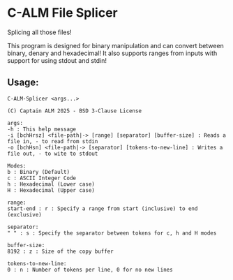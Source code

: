# C-ALM File Splicer

Splicing all those files!

This program is designed for binary manipulation and can convert between binary, denary and hexadecimal!
It also supports ranges from inputs with support for using stdout and stdin!

## Usage:
    
    C-ALM-Splicer <args...>
    
    (C) Captain ALM 2025 - BSD 3-Clause License
    
    args:
    -h : This help message
    -i [bchHrsz] <file-path|-> [range] [separator] [buffer-size] : Reads a file in, - to read from stdin
    -o [bchHsn] <file-path|-> [separator] [tokens-to-new-line] : Writes a file out, - to wite to stdout
    
    Modes:
    b : Binary (Default)
    c : ASCII Integer Code
    h : Hexadecimal (Lower case)
    H : Hexadecimal (Upper case)
    
    range:
    start-end : r : Specify a range from start (inclusive) to end (exclusive)
    
    separator:
    " " : s : Specify the separator between tokens for c, h and H modes
    
    buffer-size:
    8192 : z : Size of the copy buffer
    
    tokens-to-new-line:
    0 : n : Number of tokens per line, 0 for no new lines
    
